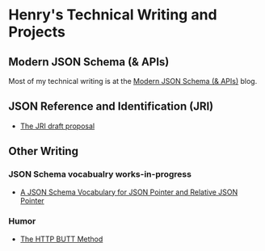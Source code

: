 # Henry's Technical Writing and Projects

## Modern JSON Schema (& APIs)

Most of my technical writing is at the [Modern JSON Schema (& APIs)](https://modern-json-schema.com) blog.

## JSON Reference and Identification (JRI)

* [The JRI draft proposal](./renderings/draft-handrews-jri.html)

## Other Writing

### JSON Schema vocabualry works-in-progress
* [A JSON Schema Vocabulary for JSON Pointer and Relative JSON Pointer](/jsonpointer-jsonschema-vocabulary/)

### Humor
* [The HTTP BUTT Method](./lulz/draft-handrews-butt-method.html)
